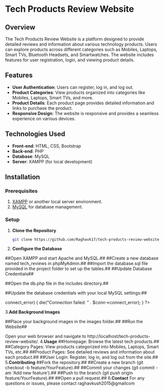 # Tech Products Review Website

## Overview

The Tech Products Review Website is a platform designed to provide detailed reviews and information about various technology products. Users can explore products across different categories such as Mobiles, Laptops, Smart TVs, Bluetooth Headsets, and Smartwatches. The website includes features for user registration, login, and viewing product details.

## Features

- **User Authentication**: Users can register, log in, and log out.
- **Product Categories**: View products organized into categories like Mobiles, Laptops, Smart TVs, and more.
- **Product Details**: Each product page provides detailed information and links to purchase the product.
- **Responsive Design**: The website is responsive and provides a seamless experience on various devices.

## Technologies Used

- **Front-end**: HTML, CSS, Bootstrap
- **Back-end**: PHP
- **Database**: MySQL
- **Server**: XAMPP (for local development)

## Installation

### Prerequisites

1. [XAMPP](https://www.apachefriends.org/index.html) or another local server environment.
2. [MySQL](https://www.mysql.com/) for database management.

### Setup

1. **Clone the Repository**

   ```bash
   git clone https://github.com/Raghavk17/tech-products-review-website.git
2. **Configure the Database**

##Open XAMPP and start Apache and MySQL.##
##Create a new database named tech_reviews in phpMyAdmin.##
##Import the database.sql file provided in the project folder to set up the tables.##
##Update Database Credentials##

##Open the db.php file in the includes directory.##

##Update the database credentials with your local MySQL settings:##
<?php
$servername = "localhost";
$username = "root"; // Default username for XAMPP
$password = ""; // Default password for XAMPP
$dbname = "tech_reviews";

// Create connection
$conn = new mysqli($servername, $username, $password, $dbname);

// Check connection
if ($conn->connect_error) {
    die("Connection failed: " . $conn->connect_error);
}
?>
3.**Add Background Images**

##Place your background images in the images folder.##
##Run the Website##

Open your web browser and navigate to http://localhost/tech-products-review-website/.
4.**Usage**
##Homepage: Browse the latest tech products.##
##Category Pages: View products categorized into Mobiles, Laptops, Smart TVs, etc.##
##Product Pages: See detailed reviews and information about each product.##
##User Login: Register, log in, and log out from the site.##
5.**Contributing**
##Fork the repository.##
##Create a new branch (git checkout -b feature/YourFeature).##
##Commit your changes (git commit -am 'Add new feature').##
##Push to the branch (git push origin feature/YourFeature).##
##Open a pull request.##
6.**Contact**
For any questions or issues, please contact raghavkush2015@gmailcom
